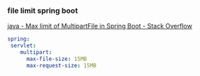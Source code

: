 ###  file limit spring boot


[java - Max limit of MultipartFile in Spring Boot - Stack Overflow](https://stackoverflow.com/questions/34177873/max-limit-of-multipartfile-in-spring-boot "java - Max limit of MultipartFile in Spring Boot - Stack Overflow")


 

```yml
spring:
 servlet:
    multipart:
      max-file-size: 15MB
      max-request-size: 15MB
```
